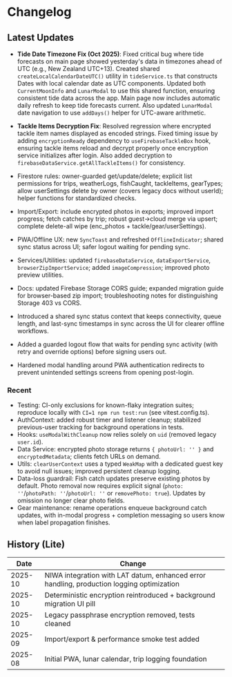 # Changelog

## Latest Updates

- **Tide Date Timezone Fix (Oct 2025)**: Fixed critical bug where tide forecasts on main page showed yesterday's data in timezones ahead of UTC (e.g., New Zealand UTC+13). Created shared `createLocalCalendarDateUTC()` utility in `tideService.ts` that constructs Dates with local calendar date as UTC components. Updated both `CurrentMoonInfo` and `LunarModal` to use this shared function, ensuring consistent tide data across the app. Main page now includes automatic daily refresh to keep tide forecasts current. Also updated `LunarModal` date navigation to use `addDays()` helper for UTC-aware arithmetic.
- **Tackle Items Decryption Fix**: Resolved regression where encrypted tackle item names displayed as encoded strings. Fixed timing issue by adding `encryptionReady` dependency to `useFirebaseTackleBox` hook, ensuring tackle items reload and decrypt properly once encryption service initializes after login. Also added decryption to `firebaseDataService.getAllTackleItems()` for consistency.
- Firestore rules: owner-guarded get/update/delete; explicit list permissions for trips, weatherLogs, fishCaught, tackleItems, gearTypes; allow userSettings delete by owner (covers legacy docs without userId); helper functions for standardized checks.
- Import/Export: include encrypted photos in exports; improved import progress; fetch catches by trip; robust guest→cloud merge via upsert; complete delete-all wipe (enc_photos + tackle/gear/userSettings).
- PWA/Offline UX: new `SyncToast` and refreshed `OfflineIndicator`; shared sync status across UI; safer logout waiting for pending sync.
- Services/Utilities: updated `firebaseDataService`, `dataExportService`, `browserZipImportService`; added `imageCompression`; improved photo preview utilities.
- Docs: updated Firebase Storage CORS guide; expanded migration guide for browser-based zip import; troubleshooting notes for distinguishing Storage 403 vs CORS.

- Introduced a shared sync status context that keeps connectivity, queue length, and last-sync timestamps in sync across the UI for clearer offline workflows.
- Added a guarded logout flow that waits for pending sync activity (with retry and override options) before signing users out.
- Hardened modal handling around PWA authentication redirects to prevent unintended settings screens from opening post-login.

### Recent
- Testing: CI-only exclusions for known-flaky integration suites; reproduce locally with `CI=1 npm run test:run` (see vitest.config.ts).
- AuthContext: added robust timer and listener cleanup; stabilized previous-user tracking for background operations in tests.
- Hooks: `useModalWithCleanup` now relies solely on `uid` (removed legacy `user.id`).
- Data Service: encrypted photo storage returns `{ photoUrl: '' }` and `encryptedMetadata`; clients fetch URLs on demand.
- Utils: `clearUserContext` uses a typed `WeakMap` with a dedicated guest key to avoid null issues; improved persistent cleanup logging.
 - Data-loss guardrail: Fish catch updates preserve existing photos by default. Photo removal now requires explicit signal (`photo: ''`/`photoPath: ''`/`photoUrl: ''` or `removePhoto: true`). Updates by omission no longer clear photo fields.
- Gear maintenance: rename operations enqueue background catch updates, with in-modal progress + completion messaging so users know when label propagation finishes.

## History (Lite)

| Date   | Change |
|--------|--------|
| 2025-10 | NIWA integration with LAT datum, enhanced error handling, production logging optimization |
| 2025-10 | Deterministic encryption reintroduced + background migration UI pill |
| 2025-10 | Legacy passphrase encryption removed, tests cleaned |
| 2025-09 | Import/export & performance smoke test added |
| 2025-08 | Initial PWA, lunar calendar, trip logging foundation |
